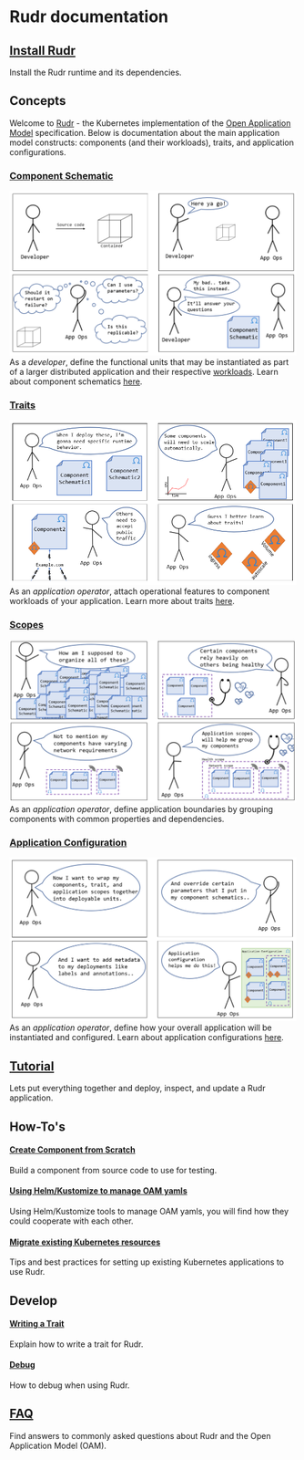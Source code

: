 # Rudr documentation

## [Install Rudr](./setup/install.md)
Install the Rudr runtime and its dependencies.

## Concepts
Welcome to [Rudr](./concepts/using_rudr.md) - the Kubernetes implementation of the [Open Application Model](https://github.com/oam-dev/spec) specification. Below is documentation about the main application model constructs: components (and their workloads), traits, and application configurations. 

### [Component Schematic](./concepts/component-schematic.md)
![component schematic comic](./images/componentcomic.PNG)
As a *developer*, define the  functional units that may be instantiated as part of a larger distributed application and their respective [workloads](./concepts/workloads.md). Learn about component schematics [here](./concepts/component-schematic.md). 

### [Traits](./concepts/traits.md)
![trait schematic comic](./images/traitcomic.PNG)
As an *application operator*, attach operational features to component workloads of your application. Learn more about traits [here](./concepts/traits.md).

### [Scopes](./concepts/scopes.md)
![app scope schematic comic](./images/appscopecomic.PNG)
As an *application operator*, define application boundaries by grouping components with common properties and dependencies.

### [Application Configuration](./concepts/application-configuration.md)
![app config schematic comic](./images/appconfigcomic.PNG)
As an *application operator*, define how your overall application will be instantiated and configured. Learn about application configurations [here](./concepts/application-configuration.md).

## [Tutorial](./tutorials/deploy_and_update.md)
Lets put everything together and deploy, inspect, and update a Rudr application.

## How-To's

#### [Create Component from Scratch](how-to/create_component_from_scratch.md)
Build a component from source code to use for testing.

#### [Using Helm/Kustomize to manage OAM yamls](how-to/using_helm_kustomize_manage_oam.md)

Using Helm/Kustomize tools to manage OAM yamls, you will find how they could cooperate with each other.

#### [Migrate existing Kubernetes resources](./how-to/migrating.md)
Tips and best practices for setting up existing Kubernetes applications to use Rudr.

## Develop

#### [Writing a Trait](./developer/writing_a_trait.md)

Explain how to write a trait for Rudr.

#### [Debug](./developer/debug.md)

How to debug when using Rudr.

## [FAQ](./faq.md)
Find answers to commonly asked questions about Rudr and the Open Application Model (OAM).
